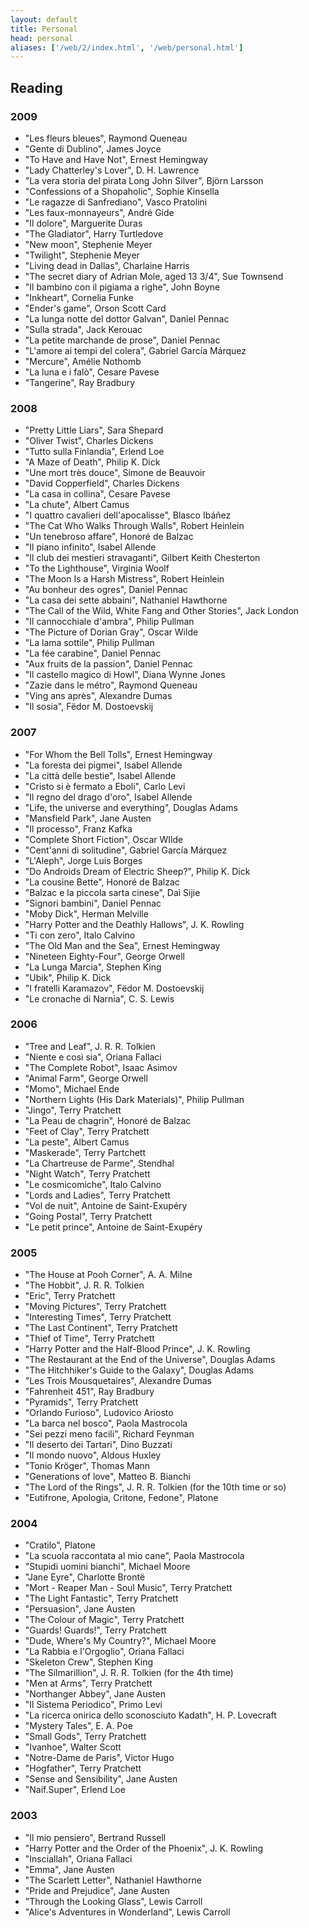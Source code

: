 ```yaml
---
layout: default
title: Personal
head: personal
aliases: ['/web/2/index.html', '/web/personal.html']
---
```

## Reading

### 2009

- "Les fleurs bleues", Raymond Queneau
- "Gente di Dublino", James Joyce
- "To Have and Have Not", Ernest Hemingway
- "Lady Chatterley's Lover", D. H. Lawrence
- "La vera storia del pirata Long John Silver", Bj&ouml;rn Larsson
- "Confessions of a Shopaholic", Sophie Kinsella
- "Le ragazze di Sanfrediano", Vasco Pratolini
- "Les faux-monnayeurs", Andr&eacute; Gide
- "Il dolore", Marguerite Duras
- "The Gladiator", Harry Turtledove
- "New moon", Stephenie Meyer
- "Twilight", Stephenie Meyer
- "Living dead in Dallas", Charlaine Harris
- "The secret diary of Adrian Mole, aged 13 3/4", Sue Townsend
- "Il bambino con il pigiama a righe", John Boyne
- "Inkheart", Cornelia Funke
- "Ender's game", Orson Scott Card
- "La lunga notte del dottor Galvan", Daniel Pennac
- "Sulla strada", Jack Kerouac
- "La petite marchande de prose", Daniel Pennac
- "L'amore ai tempi del colera", Gabriel Garc&iacute;a M&aacute;rquez
- "Mercure", Am&eacute;lie Nothomb
- "La luna e i fal&ograve;", Cesare Pavese
- "Tangerine", Ray Bradbury

### 2008

- "Pretty Little Liars", Sara Shepard
- "Oliver Twist", Charles Dickens
- "Tutto sulla Finlandia", Erlend Loe
- "A Maze of Death", Philip K. Dick
- "Une mort tr&egrave;s douce", Simone de Beauvoir
- "David Copperfield", Charles Dickens
- "La casa in collina", Cesare Pavese
- "La chute", Albert Camus
- "I quattro cavalieri dell'apocalisse", Blasco Ib&aacute;&ntilde;ez
- "The Cat Who Walks Through Walls", Robert Heinlein
- "Un tenebroso affare", Honor&eacute; de Balzac
- "Il piano infinito", Isabel Allende
- "Il club dei mestieri stravaganti", Gilbert Keith Chesterton
- "To the Lighthouse", Virginia Woolf
- "The Moon Is a Harsh Mistress", Robert Heinlein
- "Au bonheur des ogres", Daniel Pennac
- "La casa dei sette abbaini", Nathaniel Hawthorne
- "The Call of the Wild, White Fang and Other Stories", Jack London
- "Il cannocchiale d'ambra", Philip Pullman
- "The Picture of Dorian Gray", Oscar Wilde
- "La lama sottile", Philip Pullman
- "La f&eacute;e carabine", Daniel Pennac
- "Aux fruits de la passion", Daniel Pennac
- "Il castello magico di Howl", Diana Wynne Jones
- "Zazie dans le m&eacute;tro", Raymond Queneau
- "Ving ans après", Alexandre Dumas
- "Il sosia", Fëdor M. Dostoevskij

### 2007

- "For Whom the Bell Tolls", Ernest Hemingway
- "La foresta dei pigmei", Isabel Allende
- "La citt&agrave; delle bestie", Isabel Allende
- "Cristo si &egrave; fermato a Eboli", Carlo Levi
- "Il regno del drago d'oro", Isabel Allende
- "Life, the universe and everything", Douglas Adams
- "Mansfield Park", Jane Austen
- "Il processo", Franz Kafka
- "Complete Short Fiction", Oscar WIlde
- "Cent'anni di solitudine", Gabriel Garc&iacute;a M&aacute;rquez
- "L'Aleph", Jorge Luis Borges
- "Do Androids Dream of Electric Sheep?", Philip K. Dick
- "La cousine Bette", Honor&eacute; de Balzac
- "Balzac e la piccola sarta cinese", Dai Sijie
- "Signori bambini", Daniel Pennac
- "Moby Dick", Herman Melville
- "Harry Potter and the Deathly Hallows", J. K. Rowling
- "Ti con zero", Italo Calvino
- "The Old Man and the Sea", Ernest Hemingway
- "Nineteen Eighty-Four", George Orwell
- "La Lunga Marcia", Stephen King
- "Ubik", Philip K. Dick
- "I fratelli Karamazov", Fëdor M. Dostoevskij
- "Le cronache di Narnia", C. S. Lewis

### 2006

- "Tree and Leaf", J. R. R. Tolkien
- "Niente e così sia", Oriana Fallaci
- "The Complete Robot", Isaac Asimov
- "Animal Farm", George Orwell
- "Momo", Michael Ende
- "Northern Lights (His Dark Materials)", Philip Pullman
- "Jingo", Terry Pratchett
- "La Peau de chagrin", Honoré de Balzac
- "Feet of Clay", Terry Pratchett
- "La peste", Albert Camus
- "Maskerade", Terry Partchett
- "La Chartreuse de Parme", Stendhal
- "Night Watch", Terry Pratchett
- "Le cosmicomiche", Italo Calvino
- "Lords and Ladies", Terry Pratchett
- "Vol de nuit", Antoine de Saint-Exupéry
- "Going Postal", Terry Pratchett
- "Le petit prince", Antoine de Saint-Exupéry

### 2005

- "The House at Pooh Corner", A. A. Milne
- "The Hobbit", J. R. R. Tolkien
- "Eric", Terry Pratchett
- "Moving Pictures", Terry Pratchett
- "Interesting Times", Terry Pratchett
- "The Last Continent", Terry Pratchett
- "Thief of Time", Terry Pratchett
- "Harry Potter and the Half-Blood Prince", J. K. Rowling
- "The Restaurant at the End of the Universe", Douglas Adams
- "The Hitchhiker's Guide to the Galaxy", Douglas Adams
- "Les Trois Mousquetaires", Alexandre Dumas
- "Fahrenheit 451", Ray Bradbury
- "Pyramids", Terry Pratchett
- "Orlando Furioso", Ludovico Ariosto
- "La barca nel bosco", Paola Mastrocola
- "Sei pezzi meno facili", Richard Feynman
- "Il deserto dei Tartari", Dino Buzzati
- "Il mondo nuovo", Aldous Huxley
- "Tonio Kröger", Thomas Mann
- "Generations of love", Matteo B. Bianchi
- "The Lord of the Rings", J. R. R. Tolkien (for the 10th time or so)
- "Eutifrone, Apologia, Critone, Fedone", Platone

### 2004

- "Cratilo", Platone
- "La scuola raccontata al mio cane", Paola Mastrocola
- "Stupidi uomini bianchi", Michael Moore
- "Jane Eyre", Charlotte Bront&euml;
- "Mort - Reaper Man - Soul Music", Terry Pratchett
- "The Light Fantastic", Terry Pratchett
- "Persuasion", Jane Austen
- "The Colour of Magic", Terry Pratchett
- "Guards! Guards!", Terry Pratchett
- "Dude, Where's My Country?", Michael Moore
- "La Rabbia e l'Orgoglio", Oriana Fallaci
- "Skeleton Crew", Stephen King
- "The Silmarillion", J. R. R. Tolkien (for the 4th time)
- "Men at Arms", Terry Pratchett
- "Northanger Abbey", Jane Austen
- "Il Sistema Periodico", Primo Levi
- "La ricerca onirica dello sconosciuto Kadath", H. P. Lovecraft
- "Mystery Tales", E. A. Poe
- "Small Gods", Terry Pratchett
- "Ivanhoe", Walter Scott
- "Notre-Dame de Paris", Victor Hugo
- "Hogfather", Terry Pratchett
- "Sense and Sensibility", Jane Austen
- "Naif.Super", Erlend Loe

### 2003

- "Il mio pensiero", Bertrand Russell
- "Harry Potter and the Order of the Phoenix", J. K. Rowling
- "Insciallah", Oriana Fallaci
- "Emma", Jane Austen
- "The Scarlett Letter", Nathaniel Hawthorne
- "Pride and Prejudice", Jane Austen
- "Through the Looking Glass", Lewis Carroll
- "Alice's Adventures in Wonderland", Lewis Carroll
